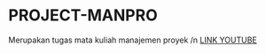 # PROJECT-MANPRO
Merupakan tugas mata kuliah manajemen proyek /n
[LINK YOUTUBE](https://youtu.be/R6bzEQbNLaw)
